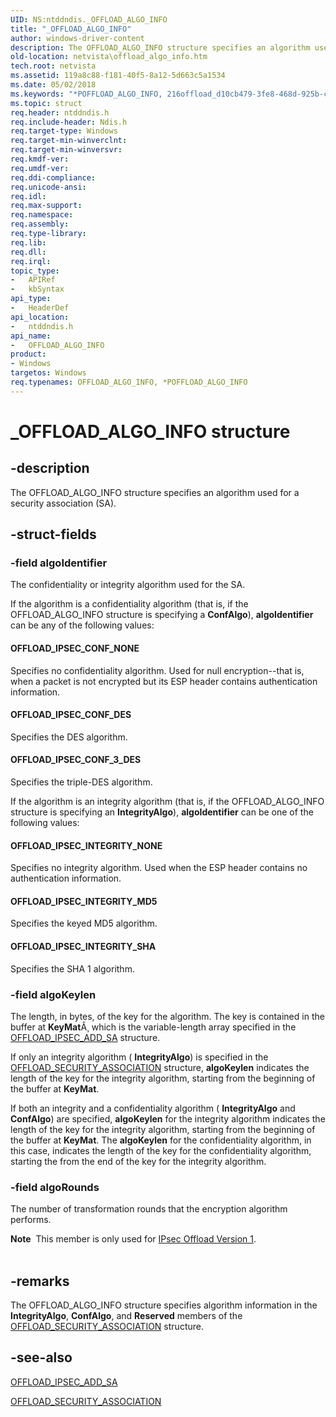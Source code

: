 ```yaml
---
UID: NS:ntddndis._OFFLOAD_ALGO_INFO
title: "_OFFLOAD_ALGO_INFO"
author: windows-driver-content
description: The OFFLOAD_ALGO_INFO structure specifies an algorithm used for a security association (SA).
old-location: netvista\offload_algo_info.htm
tech.root: netvista
ms.assetid: 119a8c88-f181-40f5-8a12-5d663c5a1534
ms.date: 05/02/2018
ms.keywords: "*POFFLOAD_ALGO_INFO, 216offload_d10cb479-3fe8-468d-925b-c8358d88ef2b.xml, OFFLOAD_ALGO_INFO, OFFLOAD_ALGO_INFO structure [Network Drivers Starting with Windows Vista], POFFLOAD_ALGO_INFO, POFFLOAD_ALGO_INFO structure pointer [Network Drivers Starting with Windows Vista], _OFFLOAD_ALGO_INFO, netvista.offload_algo_info, ntddndis/OFFLOAD_ALGO_INFO, ntddndis/POFFLOAD_ALGO_INFO"
ms.topic: struct
req.header: ntddndis.h
req.include-header: Ndis.h
req.target-type: Windows
req.target-min-winverclnt: 
req.target-min-winversvr: 
req.kmdf-ver: 
req.umdf-ver: 
req.ddi-compliance: 
req.unicode-ansi: 
req.idl: 
req.max-support: 
req.namespace: 
req.assembly: 
req.type-library: 
req.lib: 
req.dll: 
req.irql: 
topic_type:
-	APIRef
-	kbSyntax
api_type:
-	HeaderDef
api_location:
-	ntddndis.h
api_name:
-	OFFLOAD_ALGO_INFO
product:
- Windows
targetos: Windows
req.typenames: OFFLOAD_ALGO_INFO, *POFFLOAD_ALGO_INFO
---
```


# _OFFLOAD_ALGO_INFO structure


## -description


The OFFLOAD_ALGO_INFO structure specifies an algorithm used for a security association (SA).


## -struct-fields




### -field algoIdentifier

The confidentiality or integrity algorithm used for the SA. 
     

If the algorithm is a confidentiality algorithm (that is, if the OFFLOAD_ALGO_INFO structure is
     specifying a 
     <b>ConfAlgo</b>), 
     <b>algoIdentifier</b> can be any of the following values:





#### OFFLOAD_IPSEC_CONF_NONE

Specifies no confidentiality algorithm. Used for null encryption--that is, when a packet is not
       encrypted but its ESP header contains authentication information.



#### OFFLOAD_IPSEC_CONF_DES

Specifies the DES algorithm.



#### OFFLOAD_IPSEC_CONF_3_DES

Specifies the triple-DES algorithm.

If the algorithm is an integrity algorithm (that is, if the OFFLOAD_ALGO_INFO structure is specifying
     an 
     <b>IntegrityAlgo</b>), 
     <b>algoIdentifier</b> can be one of the following values:





#### OFFLOAD_IPSEC_INTEGRITY_NONE

Specifies no integrity algorithm. Used when the ESP header contains no authentication
       information.



#### OFFLOAD_IPSEC_INTEGRITY_MD5

Specifies the keyed MD5 algorithm.



#### OFFLOAD_IPSEC_INTEGRITY_SHA

Specifies the SHA 1 algorithm.


### -field algoKeylen

The length, in bytes, of the key for the algorithm. The key is contained in the buffer at 
     <b>KeyMat</b>Â¸ which is the variable-length array specified in the 
     <a href="https://msdn.microsoft.com/library/windows/hardware/ff569056">OFFLOAD_IPSEC_ADD_SA</a> structure.
     

If only an integrity algorithm (
     <b>IntegrityAlgo</b>) is specified in the 
     <a href="https://msdn.microsoft.com/2c392a13-4db4-4b22-aacf-4450eb1e191c">
     OFFLOAD_SECURITY_ASSOCIATION</a> structure, 
     <b>algoKeylen</b> indicates the length of the key for the integrity algorithm,
     starting from the beginning of the buffer at 
     <b>KeyMat</b>.

If both an integrity and a confidentiality algorithm (
     <b>IntegrityAlgo</b> and 
     <b>ConfAlgo</b>) are specified, 
     <b>algoKeylen</b> for the integrity algorithm indicates the length of the key for
     the integrity algorithm, starting from the beginning of the buffer at 
     <b>KeyMat</b>. The 
     <b>algoKeylen</b> for the confidentiality algorithm, in this case, indicates the
     length of the key for the confidentiality algorithm, starting the from the end of the key for the
     integrity algorithm.


### -field algoRounds

The number of transformation rounds that the encryption algorithm performs.

<div class="alert"><b>Note</b>  This member is only used for 
      <a href="https://msdn.microsoft.com/1cf6306c-bb1d-40f6-a0e3-59c14a60a8ff">IPsec Offload Version 1</a>.</div>
<div> </div>

## -remarks



The OFFLOAD_ALGO_INFO structure specifies algorithm information in the 
    <b>IntegrityAlgo</b>, 
    <b>ConfAlgo</b>, and 
    <b>Reserved</b> members of the 
    <a href="https://msdn.microsoft.com/2c392a13-4db4-4b22-aacf-4450eb1e191c">
    OFFLOAD_SECURITY_ASSOCIATION</a> structure.




## -see-also




<a href="https://msdn.microsoft.com/library/windows/hardware/ff569056">OFFLOAD_IPSEC_ADD_SA</a>



<a href="https://msdn.microsoft.com/library/windows/hardware/ff569061">OFFLOAD_SECURITY_ASSOCIATION</a>
 

 

